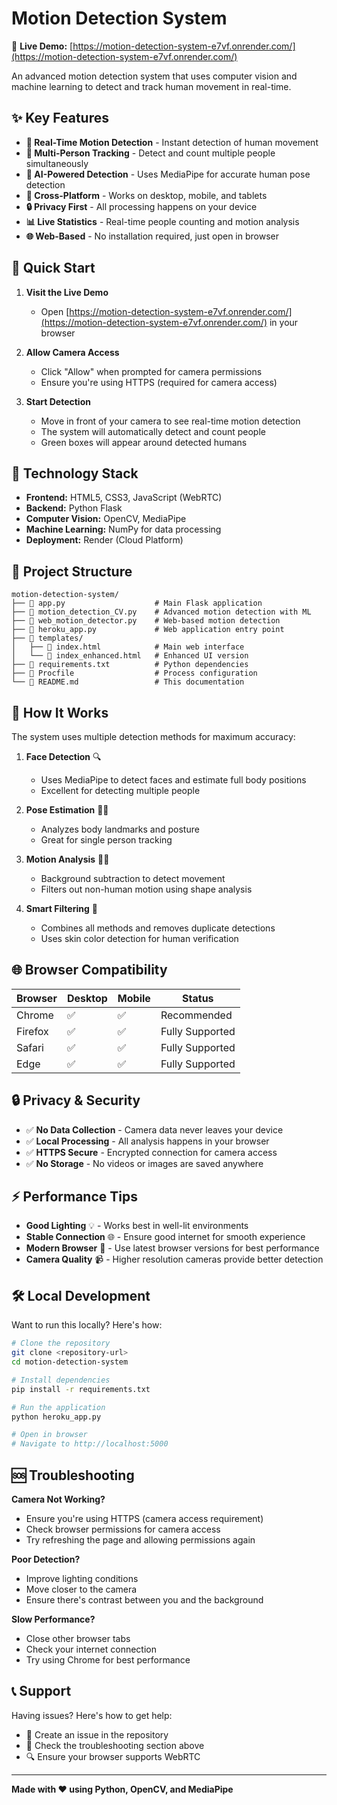 # Motion Detection System

🎥 **Live Demo:** [https://motion-detection-system-e7vf.onrender.com/](https://motion-detection-system-e7vf.onrender.com/)

An advanced motion detection system that uses computer vision and machine learning to detect and track human movement in real-time.

## ✨ Key Features

- **🎯 Real-Time Motion Detection** - Instant detection of human movement
- **👥 Multi-Person Tracking** - Detect and count multiple people simultaneously
- **🤖 AI-Powered Detection** - Uses MediaPipe for accurate human pose detection
- **📱 Cross-Platform** - Works on desktop, mobile, and tablets
- **🔒 Privacy First** - All processing happens on your device
- **📊 Live Statistics** - Real-time people counting and motion analysis
- **🌐 Web-Based** - No installation required, just open in browser

## 🚀 Quick Start

1. **Visit the Live Demo** 
   - Open [https://motion-detection-system-e7vf.onrender.com/](https://motion-detection-system-e7vf.onrender.com/) in your browser

2. **Allow Camera Access**
   - Click "Allow" when prompted for camera permissions
   - Ensure you're using HTTPS (required for camera access)

3. **Start Detection**
   - Move in front of your camera to see real-time motion detection
   - The system will automatically detect and count people
   - Green boxes will appear around detected humans

## 🔧 Technology Stack

- **Frontend:** HTML5, CSS3, JavaScript (WebRTC)
- **Backend:** Python Flask
- **Computer Vision:** OpenCV, MediaPipe
- **Machine Learning:** NumPy for data processing
- **Deployment:** Render (Cloud Platform)

## 📁 Project Structure

```
motion-detection-system/
├── 📄 app.py                    # Main Flask application
├── 📄 motion_detection_CV.py    # Advanced motion detection with ML
├── 📄 web_motion_detector.py    # Web-based motion detection
├── 📄 heroku_app.py             # Web application entry point
├── 📁 templates/
│   ├── 📄 index.html            # Main web interface
│   └── 📄 index_enhanced.html   # Enhanced UI version
├── 📄 requirements.txt          # Python dependencies
├── 📄 Procfile                  # Process configuration
└── 📄 README.md                 # This documentation
```

## 🎯 How It Works

The system uses multiple detection methods for maximum accuracy:

1. **Face Detection** 🔍
   - Uses MediaPipe to detect faces and estimate full body positions
   - Excellent for detecting multiple people

2. **Pose Estimation** 🤸‍♂️
   - Analyzes body landmarks and posture
   - Great for single person tracking

3. **Motion Analysis** 🏃‍♂️
   - Background subtraction to detect movement
   - Filters out non-human motion using shape analysis

4. **Smart Filtering** 🧠
   - Combines all methods and removes duplicate detections
   - Uses skin color detection for human verification

## 🌐 Browser Compatibility

| Browser | Desktop | Mobile | Status |
|---------|---------|---------|---------|
| Chrome | ✅ | ✅ | Recommended |
| Firefox | ✅ | ✅ | Fully Supported |
| Safari | ✅ | ✅ | Fully Supported |
| Edge | ✅ | ✅ | Fully Supported |

## 🔒 Privacy & Security

- ✅ **No Data Collection** - Camera data never leaves your device
- ✅ **Local Processing** - All analysis happens in your browser
- ✅ **HTTPS Secure** - Encrypted connection for camera access
- ✅ **No Storage** - No videos or images are saved anywhere

## ⚡ Performance Tips

- **Good Lighting** 💡 - Works best in well-lit environments
- **Stable Connection** 🌐 - Ensure good internet for smooth experience
- **Modern Browser** 🔄 - Use latest browser versions for best performance
- **Camera Quality** 📹 - Higher resolution cameras provide better detection

## 🛠️ Local Development

Want to run this locally? Here's how:

```bash
# Clone the repository
git clone <repository-url>
cd motion-detection-system

# Install dependencies
pip install -r requirements.txt

# Run the application
python heroku_app.py

# Open in browser
# Navigate to http://localhost:5000
```

## 🆘 Troubleshooting

**Camera Not Working?**
- Ensure you're using HTTPS (camera access requirement)
- Check browser permissions for camera access
- Try refreshing the page and allowing permissions again

**Poor Detection?**
- Improve lighting conditions
- Move closer to the camera
- Ensure there's contrast between you and the background

**Slow Performance?**
- Close other browser tabs
- Check your internet connection
- Try using Chrome for best performance

## 📞 Support

Having issues? Here's how to get help:
- 📧 Create an issue in the repository
- 📖 Check the troubleshooting section above
- 🔍 Ensure your browser supports WebRTC

---

**Made with ❤️ using Python, OpenCV, and MediaPipe**